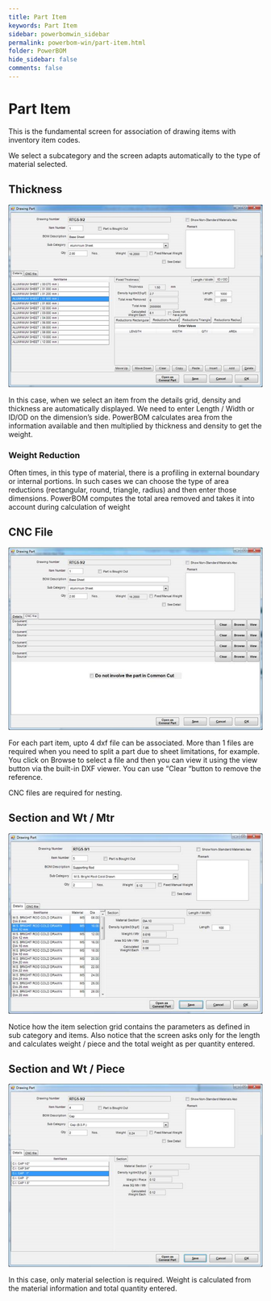 ```yaml
---
title: Part Item
keywords: Part Item
sidebar: powerbomwin_sidebar
permalink: powerbom-win/part-item.html
folder: PowerBOM
hide_sidebar: false
comments: false
---
```


# Part Item

This is the fundamental screen for association of drawing items with inventory item codes.

We select a subcategory and the screen adapts automatically to the type of material selected.

## Thickness


![](/images/thickness-drawing.png)

In this case, when we select an item from the details grid, density and thickness are automatically displayed. We need to enter Length / Width or ID/OD on the dimension’s side. PowerBOM calculates area from the information available and then multiplied by thickness and density to get the weight.

### Weight Reduction

Often times, in this type of material, there is a profiling in external boundary or internal portions. In such cases we can choose the type of area reductions (rectangular, round, triangle, radius) and then enter those dimensions. PowerBOM computes the total area removed and takes it into account during calculation of weight

## CNC File

![](/images/cnc-file-drawing.png)

For each part item, upto 4 dxf file can be associated. More than 1 files are required when you need to split a part due to sheet limitations, for example. You click on Browse to select a file and then you can view it using the view button via the built-in DXF viewer. You can use “Clear “button to remove the reference.

CNC files are required for nesting.


## Section and Wt / Mtr

![](/images/section-drawing-part.png)

Notice how the item selection grid contains the parameters as defined in sub category and items. Also notice that the screen asks only for the length and calculates weight / piece and the total weight as per quantity entered.

## Section and Wt / Piece

![](/images/section-drwaing-wt-piece.png)

In this case, only material selection is required. Weight is calculated from the material information and total quantity entered.